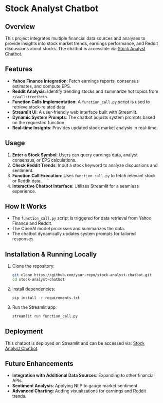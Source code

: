 # Stock Analyst Chatbot

## Overview

This project integrates multiple financial data sources and analyses to provide insights into stock market trends, earnings performance, and Reddit discussions about stocks. The chatbot is accessible via [Stock Analyst Chatbot](https://stk-analyst-chatbot-jdamhdaqsld9tw7d8ps8nj.streamlit.app/).

## Features

- **Yahoo Finance Integration**: Fetch earnings reports, consensus estimates, and compute EPS.
- **Reddit Analysis**: Identify trending stocks and summarize hot topics from `r/wallstreetbets`.
- **Function Calls Implementation**: A `function_call.py` script is used to retrieve stock-related data.
- **Streamlit UI**: A user-friendly web interface built with Streamlit.
- **Dynamic System Prompts**: The chatbot adjusts system prompts based on the requested function.
- **Real-time Insights**: Provides updated stock market analysis in real-time.

## Usage

1. **Enter a Stock Symbol**: Users can query earnings data, analyst consensus, or EPS calculations.
2. **Check Reddit Trends**: Input a stock keyword to analyze discussions and sentiment.
3. **Function Call Execution**: Uses `function_call.py` to fetch relevant stock or Reddit data.
4. **Interactive Chatbot Interface**: Utilizes Streamlit for a seamless experience.

## How It Works

- The `function_call.py` script is triggered for data retrieval from Yahoo Finance and Reddit.
- The OpenAI model processes and summarizes the data.
- The chatbot dynamically updates system prompts for tailored responses.

## Installation & Running Locally

1. Clone the repository:
   ```sh
   git clone https://github.com/your-repo/stock-analyst-chatbot.git
   cd stock-analyst-chatbot
   ```
2. Install dependencies:
   ```sh
   pip install -r requirements.txt
   ```
3. Run the Streamlit app:
   ```sh
   streamlit run function_call.py
   ```

## Deployment

This chatbot is deployed on Streamlit and can be accessed via: [Stock Analyst Chatbot](https://stk-analyst-chatbot-jdamhdaqsld9tw7d8ps8nj.streamlit.app/).

## Future Enhancements

- **Integration with Additional Data Sources**: Expanding to other financial APIs.
- **Sentiment Analysis**: Applying NLP to gauge market sentiment.
- **Advanced Charting**: Adding visualizations for earnings and Reddit trends.

